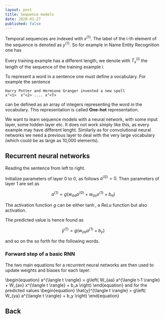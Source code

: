 ```yaml
---
layout: post
title: Sequence models
date: 2020-01-27
published: false
---
```


Temporal sequences are indexed with $x^{\langle 1 \rangle}$. The label of the i-th element of the sequence is denoted as $y^{\langle 1 \rangle}$.
So for example in Name Entity Recognition one has 

Every training example has a different length, we denote with $T_x^{(i)}$ the length of the sequence of the training example $i$.

To represent a word in a sentence one must define a vocabulary. For example the sentence

    Harry Potter and Hermione Granger invented a new spell
    x^<1>  x^<2> .... x^<T>

can be defined as an array of integers representing the word in the vocabulary.
This representation is called **One-hot** representation.

We want to learn sequence models with a neural network, with some input layer, some hidden layer etc.
It does not work simply like this, as every example may have different lenght.
Similarly as for convolutional neural networks we need a previous layer to deal with the very large vocabulary (which could be as large as 10,000 elements).

## Recurrent neural networks
Reading the sentence from left to right.

Initialize parameters of layer 0 to 0, as follows $a^{\langle 0 \rangle}=0$.
Then parameters of layer 1 are set as 

$$a^{\langle 1 \rangle} = g(w_{aa} a^{\langle 0 \rangle} + w_{ax}x^{\langle 1 \rangle} + b_a)$$

The activation function $g$ can be either $\tanh$, a $ReLu$ function but also activation.

The predicted value is hence found as

$$\hat{y}^{\langle 1 \rangle} = g(w_{ya} a^{\langle 1 \rangle} + b_y)$$

and so on the so forth for the following words.

### Forward step of a basic RNN
The two main equations for a recurrent neural networks are then used to update weights and biases for each layer:

\begin{equation}
a^{\langle t \rangle} = g\left( W_{aa} a^{\langle t-1 \rangle} + W_{ax} x^{\langle t \rangle} + b_a \right)
\end{equation}
and for the predicted values
\begin{equation}
\hat{y}^{\langle t \rangle} = g\left( W_{ya} a^{\langle t \rangle} + b_y \right)
\end{equation}	

## Back
